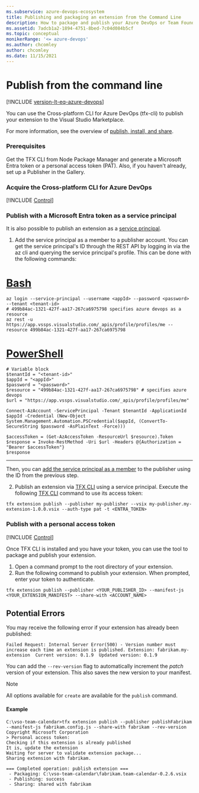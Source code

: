 ```yaml
---
ms.subservice: azure-devops-ecosystem
title: Publishing and packaging an extension from the Command Line
description: How to package and publish your Azure DevOps or Team Foundation Server (TFS) extension from the command line.
ms.assetid: 7adcb1a2-1894-4751-8bed-7c04d084b5cf
ms.topic: conceptual
monikerRange: '<= azure-devops'
ms.author: chcomley
author: chcomley
ms.date: 11/15/2021
---
```


# Publish from the command line

[!INCLUDE [version-lt-eq-azure-devops](../../includes/version-lt-eq-azure-devops.md)]

You can use the Cross-platform CLI for Azure DevOps (tfx-cli) to publish your extension to the Visual Studio Marketplace.

For more information, see the overview of [publish, install, and share](./overview.md).

### Prerequisites

Get the TFX CLI from Node Package Manager and generate a Microsoft Entra token or a personal access token (PAT). Also, if you haven't already, set up a Publisher in the Gallery.

### Acquire the Cross-platform CLI for Azure DevOps

[!INCLUDE [Control](../includes/procedures/acquire-tfx-cli.md)]

### Publish with a Microsoft Entra token as a service principal

It is also possible to publish an extension as a [service principal](../../integrate/get-started/authentication/service-principal-managed-identity.md).

1. Add the service principal as a member to a publisher account. You can get the service principal's ID through the REST API by logging in via the az cli and querying the service principal's profile. This can be done with the following commands:

# [Bash](#tab/bash)

```azurecli-interactive
az login --service-principal --username <appId> --password <password> --tenant <tenant-id>
# 499b84ac-1321-427f-aa17-267ca6975798 specifies azure devops as a resource
az rest -u https://app.vssps.visualstudio.com/_apis/profile/profiles/me --resource 499b84ac-1321-427f-aa17-267ca6975798
```
# [PowerShell](#tab/powershell)

```azurecli-interactive
# Variable block
$tenantId = "<tenant-id>"
$appId = "<appId>"
$password = "<password>"
$resource = "499b84ac-1321-427f-aa17-267ca6975798" # specifies azure devops
$url = "https://app.vssps.visualstudio.com/_apis/profile/profiles/me"

Connect-AzAccount -ServicePrincipal -Tenant $tenantId -ApplicationId $appId -Credential (New-Object System.Management.Automation.PSCredential($appId, (ConvertTo-SecureString $password -AsPlainText -Force)))

$accessToken = (Get-AzAccessToken -ResourceUrl $resource).Token
$response = Invoke-RestMethod -Uri $url -Headers @{Authorization = "Bearer $accessToken"}
$response
```

---

Then, you can [add the service principal as a member](/visualstudio/extensibility/walkthrough-publishing-a-visual-studio-extension#add-additional-users-to-manage-your-publisher-account) to the publisher using the ID from the previous step.

2. Publish an extension via [TFX CLI](/azure/devops/extend/publish/command-line) using a service principal. Execute the following [TFX CLI](https://github.com/microsoft/tfs-cli/blob/master/docs/extensions.md) command to use its access token:
```
tfx extension publish --publisher my-publisher --vsix my-publisher.my-extension-1.0.0.vsix --auth-type pat -t <ENTRA_TOKEN>
```

### Publish with a personal access token

[!INCLUDE [Control](../includes/procedures/acquire-pat.md)]

Once TFX CLI is installed and you have your token, you can use the tool to package and publish your extension.

1. Open a command prompt to the root directory of your extension.
1. Run the following command to publish your extension. When prompted, enter your token to authenticate. 

```Command
tfx extension publish --publisher <YOUR_PUBLISHER_ID> --manifest-js <YOUR_EXTENSION_MANIFEST> --share-with <ACCOUNT_NAME>
```

## Potential Errors

You may receive the following error if your extension has already been published:

```
Failed Request: Internal Server Error(500) - Version number must increase each time an extension is published. Extension: fabrikam.my-extension  Current version: 0.1.9  Updated version: 0.1.9
```

You can add the `--rev-version` flag to automatically increment the *patch* version of your extension. This also saves the new version to your manifest.

> [!NOTE]
> All options available for `create` are available for the `publish` command.

#### Example

```
C:\vso-team-calendar>tfx extension publish --publisher publishFabrikam --manifest-js fabrikam.config.js --share-with fabrikam --rev-version
Copyright Microsoft Corporation
> Personal access token:
Checking if this extension is already published
It is, update the extension
Waiting for server to validate extension package...
Sharing extension with fabrikam.

=== Completed operation: publish extension ===
 - Packaging: C:\vso-team-calendar\fabrikam.team-calendar-0.2.6.vsix
 - Publishing: success
 - Sharing: shared with fabrikam
```
